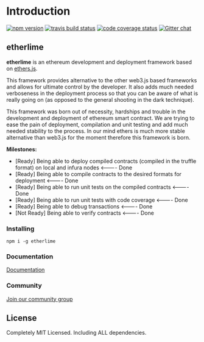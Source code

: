 # Introduction

[![npm version](https://badge.fury.io/js/etherlime.svg)](https://badge.fury.io/js/etherlime) [![travis build status](https://img.shields.io/travis/LimeChain/etherlime/master.svg)](https://travis-ci.org/LimeChain/etherlime) [![code coverage status](https://img.shields.io/codecov/c/github/LimeChain/etherlime/master.svg)](https://codecov.io/gh/LimeChain/etherlime) [![Gitter chat](https://badges.gitter.im/lime-tech-talks/Lobby.png)](https://gitter.im/lime-tech-talks/Lobby)

## etherlime

**etherlime** is an ethereum development and deployment framework based on [ethers.js](https://github.com/ethers-io/ethers.js/).

This framework provides alternative to the other web3.js based frameworks and allows for ultimate control by the developer. It also adds much needed verboseness in the deployment process so that you can be aware of what is really going on \(as opposed to the general shooting in the dark technique\).

This framework was born out of necessity, hardships and trouble in the development and deployment of ethereum smart contract. We are trying to ease the pain of deployment, compilation and unit testing and add much needed stability to the process. In our mind ethers is much more stable alternative than web3.js for the moment therefore this framework is born.

**Milestones:**

* \[Ready\] Being able to deploy compiled contracts \(compiled in the truffle format\) on local and infura nodes &lt;---- Done
* \[Ready\] Being able to compile contracts to the desired formats for deployment &lt;---- Done
* \[Ready\] Being able to run unit tests on the compiled contracts &lt;---- Done
* \[Ready\] Being able to run unit tests with code coverage &lt;---- Done
* \[Ready\] Being able to debug transactions &lt;---- Done
* \[Not Ready\] Being able to verify contracts &lt;---- Done

### Installing

```text
npm i -g etherlime
```

### Documentation

[Documentation](developer-documentation/getting-started.md)

### Community

[Join our community group](https://t.me/etherlime/)

## License

Completely MIT Licensed. Including ALL dependencies.

